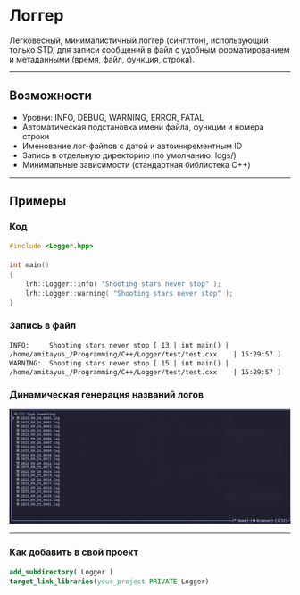# Логгер

Легковесный, минималистичный логгер (синглтон), использующий только STD, для записи сообщений в файл с удобным форматированием и метаданными (время, файл, функция, строка).

---

## Возможности
- Уровни: INFO, DEBUG, WARNING, ERROR, FATAL
- Автоматическая подстановка имени файла, функции и номера строки
- Именование лог-файлов с датой и автоинкрементным ID
- Запись в отдельную директорию (по умолчанию: logs/)
- Минимальные зависимости (стандартная библиотека C++)

---

## Примеры

### Код

```c++
#include <Logger.hpp>

int main()
{
	lrh::Logger::info( "Shooting stars never stop" );
	lrh::Logger::warning( "Shooting stars never stop" );
}

```

### Запись в файл

```log
INFO:     Shooting stars never stop	[ 13 | int main() | /home/amitayus_/Programming/C++/Logger/test/test.cxx	| 15:29:57 ]
WARNING:  Shooting stars never stop	[ 15 | int main() | /home/amitayus_/Programming/C++/Logger/test/test.cxx	| 15:29:57 ]
```

### Динамическая генерация названий логов

![image](assets/images/Log%20names%20example.png)

---

### Как добавить в свой проект

```cmake
add_subdirectory( Logger )
target_link_libraries(your_project PRIVATE Logger)
```